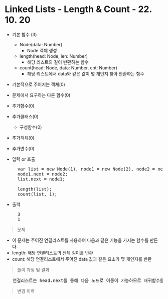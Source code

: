 # Linked Lists - Length & Count - 22. 10. 20

- 기본 함수 (3)
  - Node(data: Number)
    - Node 객체 생성
  - length(head: Node, len: Number)
    - 해당 리스트의 길이 반환하는 함수
  - count(head: Node, data: Number, cnt: Number)
    - 해당 리스트에서 data와 같은 값이 몇 개인지 찾아 반환하는 함수
- 기본적으로 주어지는 객체(0)
- 문제에서 요구하는 다른 함수(0)
- 추가함수(0)
- 추가클래스(0)
  - 구성함수(0)
- 추가객체(0)
- 추가변수(0)

- 입력 or 호출
  <pre>
    var list = new Node(1), node1 = new Node(2), node2 = new Node(3);
    node1.next = node2;
    list.next = node1;

    length(list);
    count(list, 1);
  </pre>
 
- 출력
  <pre>
    3
    1
  </pre>

> 문제
  - 이 문제는 주어진 연결리스트를 사용하여 다음과 같은 기능을 가지는 함수를 만든다.
  - length: 해당 연결리스트의 전체 길이를 반환
  - count: 해당 연결리스트에서 주어진 data 값과 같은 요소가 몇 개인지를 반환

> 풀이 과정 및 결과
<pre>
   연결리스트는 head.next를 통해 다음 노드로 이동이 가능하므로 재귀함수를 사용하며 사용 시 현재 노드가 아닌 다음 노드를 넘겨준다.
</pre>

>변경 이력
<pre>
</pre>